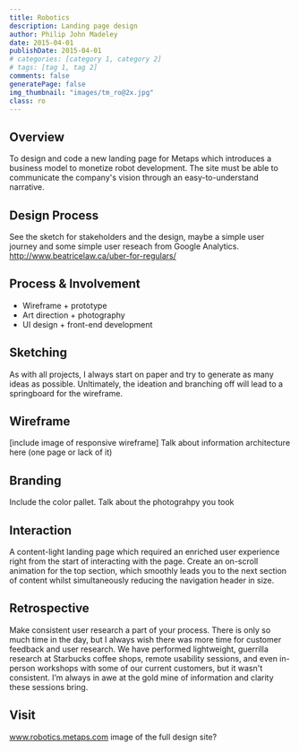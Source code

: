 ```yaml
---
title: Robotics
description: Landing page design
author: Philip John Madeley
date: 2015-04-01
publishDate: 2015-04-01
# categories: [category 1, category 2]
# tags: [tag 1, tag 2]
comments: false
generatePage: false
img_thumbnail: "images/tm_ro@2x.jpg"
class: ro
---
```


## Overview
To design and code a new landing page for Metaps which introduces a business model to monetize robot development. The site must be able to communicate the company's vision through an easy-to-understand narrative.

## Design Process
See the sketch for stakeholders and the design, maybe a simple user journey and some simple user reseach from Google Analytics.
http://www.beatricelaw.ca/uber-for-regulars/

## Process & Involvement
* Wireframe + prototype
* Art direction + photography
* UI design + front-end development

## Sketching
As with all projects, I always start on paper and try to generate as many ideas as possible. Unltimately, the ideation and branching off will lead to a springboard for the wireframe.

## Wireframe
[include image of responsive wireframe] Talk about information architecture here (one page or lack of it)

## Branding
Include the color pallet. Talk about the photograhpy you took

## Interaction
A content-light landing page which required an enriched user experience right from the start of interacting with the page.
Create an on-scroll animation for the top section, which smoothly leads you to the next section of content whilst simultaneously reducing the navigation header in size.

## Retrospective
Make consistent user research a part of your process.
There is only so much time in the day, but I always wish there was more time for customer feedback and user research. We have performed lightweight, guerrilla research at Starbucks coffee shops, remote usability sessions, and even in-person workshops with some of our current customers, but it wasn't consistent. I’m always in awe at the gold mine of information and clarity these sessions bring.

## Visit
www.robotics.metaps.com
image of the full design site?
